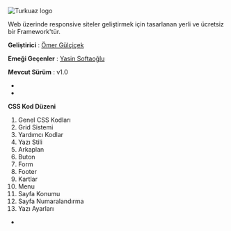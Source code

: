 ![Turkuaz logo](http://i.hizliresim.com/LAXqlJ.png)

Web üzerinde responsive siteler geliştirmek için tasarlanan yerli ve ücretsiz bir Framework'tür.

**Geliştirici** : [Ömer Gülçiçek](https://github.com/omergulcicek)

**Emeği Geçenler** : [Yasin Softaoğlu](https://github.com/ysoftaoglu)

**Mevcut Sürüm** : v1.0

-
-

**CSS Kod Düzeni**

1.  Genel CSS Kodları
2.  Grid Sistemi
3.  Yardımcı Kodlar
4.  Yazı Stili
5.  Arkaplan
6.  Buton
7.  Form
8.  Footer
9.  Kartlar
10. Menu
11. Sayfa Konumu
12. Sayfa Numaralandırma
13. Yazı Ayarları

-
